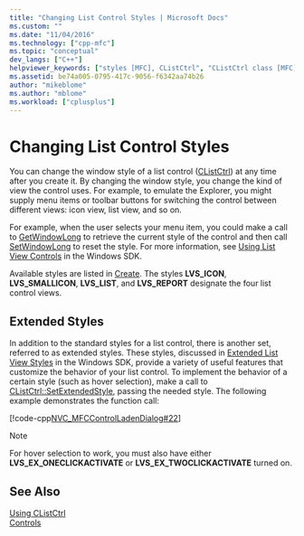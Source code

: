 ```yaml
---
title: "Changing List Control Styles | Microsoft Docs"
ms.custom: ""
ms.date: "11/04/2016"
ms.technology: ["cpp-mfc"]
ms.topic: "conceptual"
dev_langs: ["C++"]
helpviewer_keywords: ["styles [MFC], CListCtrl", "CListCtrl class [MFC], styles", "CListCtrl class [MFC], changing styles"]
ms.assetid: be74a005-0795-417c-9056-f6342aa74b26
author: "mikeblome"
ms.author: "mblome"
ms.workload: ["cplusplus"]
---
```

# Changing List Control Styles
You can change the window style of a list control ([CListCtrl](../mfc/reference/clistctrl-class.md)) at any time after you create it. By changing the window style, you change the kind of view the control uses. For example, to emulate the Explorer, you might supply menu items or toolbar buttons for switching the control between different views: icon view, list view, and so on.  
  
 For example, when the user selects your menu item, you could make a call to [GetWindowLong](http://msdn.microsoft.com/library/windows/desktop/ms633584) to retrieve the current style of the control and then call [SetWindowLong](http://msdn.microsoft.com/library/windows/desktop/ms633591) to reset the style. For more information, see [Using List View Controls](http://msdn.microsoft.com/library/windows/desktop/bb774736) in the Windows SDK.  
  
 Available styles are listed in [Create](../mfc/reference/clistctrl-class.md#create). The styles **LVS_ICON**, **LVS_SMALLICON**, **LVS_LIST**, and **LVS_REPORT** designate the four list control views.  
  
## Extended Styles  
 In addition to the standard styles for a list control, there is another set, referred to as extended styles. These styles, discussed in [Extended List View Styles](http://msdn.microsoft.com/library/windows/desktop/bb774732) in the Windows SDK, provide a variety of useful features that customize the behavior of your list control. To implement the behavior of a certain style (such as hover selection), make a call to [CListCtrl::SetExtendedStyle](../mfc/reference/clistctrl-class.md#setextendedstyle), passing the needed style. The following example demonstrates the function call:  
  
 [!code-cpp[NVC_MFCControlLadenDialog#22](../mfc/codesnippet/cpp/changing-list-control-styles_1.cpp)]  
  
> [!NOTE]
>  For hover selection to work, you must also have either **LVS_EX_ONECLICKACTIVATE** or **LVS_EX_TWOCLICKACTIVATE** turned on.  
  
## See Also  
 [Using CListCtrl](../mfc/using-clistctrl.md)   
 [Controls](../mfc/controls-mfc.md)


